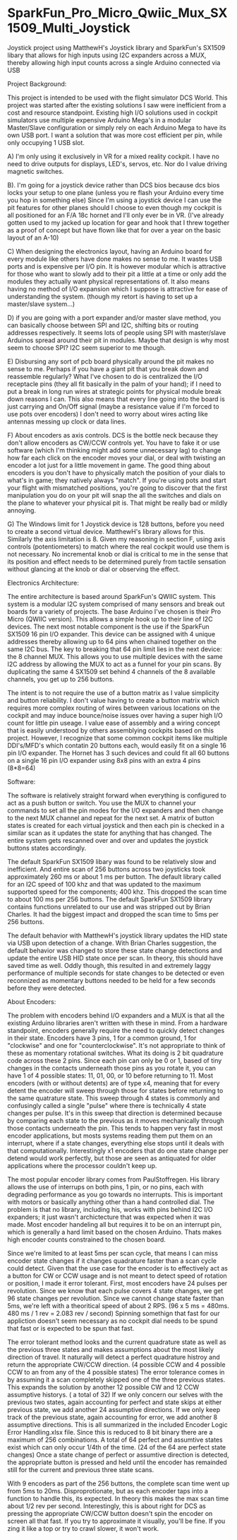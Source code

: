 # SparkFun_Pro_Micro_Qwiic_Mux_SX1509_Multi_Joystick
Joystick project using MatthewH's Joystick library and SparkFun's SX1509 libary that allows for high inputs using I2C expanders across a MUX, thereby allowing high input counts across a single Arduino connected via USB

Project Background:

This project is intended to be used with the flight simulator DCS World.  This project was started after the existing solutions I saw were inefficient from a cost and resource standpoint.  Existing high I/O solutions used in cockpit simulators use multiple expensive Arduino Mega's in a modular Master/Slave configuration or simply rely on each Arduino Mega to have its own USB port.  I want a solution that was more cost efficient per pin, while only occupying 1 USB slot.

A)  I'm only using it exclusively in VR for a mixed reality cockpit.  I have no need to drive outputs for displays, LED's, servos, etc.  Nor do I value driving magnetic switches.

B). I'm going for a joystick device rather than DCS bios because dcs bios locks your setup to one plane (unless you re flash your Arduino every time you hop in something else)
Since I'm using a joystick device I can use the pit features for other planes should I choose to even though my cockpit is all positioned for an F/A 18c hornet and I'll only ever be in VR.  (I've already gotten used to my jacked up location for gear and hook that I threw together as a proof of concept but have flown like that for over a year on the basic layout of an A-10)

C) When designing the electronics layout, having an Arduino board for every module like others have done makes no sense to me.  It wastes USB ports and is expensive per I/O pin.  It is however modular which is attractive for those who want to slowly add to their pit a little at a time or only add the modules they actually want physical representations of.  It also means having no method of I/O expansion which I suppose is attractive for ease of understanding the system. (though my retort is having to set up a master/slave system...)

D) if you are going with a port expander and/or master slave method, you can basically choose between SPI and I2C, shifting bits or routing addresses respectively.  It seems lots of people using SPI with master/slave Arduinos spread around their pit in modules.  Maybe that design is why most seem to choose SPI?  I2C seem superior to me though.

E) Disbursing any sort of pcb board physically around the pit makes no sense to me.  Perhaps if you have a giant pit that you break down and reassemble regularly?  What I've chosen to do is centralized the I/O receptacle pins (they all fit basically in the palm of your hand); if I need to put a break in long run wires at strategic points for physical module break down reasons I can.  This also means that every line going into the board is just carrying and On/Off signal (maybe a resistance value if I'm forced to use pots over encoders)  I don't need to worry about wires acting like antennas messing up clock or data lines.

F) About encoders as axis controls.  DCS is the bottle neck because they don't allow encoders as CW/CCW controls yet.  You have to fake it or use software (which I'm thinking might add some unnecessary lag) to change how far each click on the encoder moves your dial, or deal with twisting an encoder a lot just for a little movement in game.  The good thing about encoders is you don't have to physically match the position of your dials to what's in game; they natively always "match".  If you're using pots and start your flight with mismatched positions, you're going to discover that the first manipulation you do on your pit will snap the all the switches and dials on the plane to whatever your physical pit is.  That might be really bad or mildly annoying.

G) The Windows limit for 1 Joystick device is 128 buttons, before you need to create a second virtual device.  MatthewH's library allows for this.  Similarly the axis limitation is 8.  Given my reasoning in section F, using axis controls (potentiometers) to match where the real cockpit would use them is not necessary.  No incremental knob or dial is critical to me in the sense that its position and effect needs to be determined purely from tactile sensation without glancing at the knob or dial or observing the effect.

Electronics Architecture:

The entire architecture is based around SparkFun's QWIIC system.  This system is a modular I2C system comprised of many sensors and break out boards for a variety of projects.  The base Arduino I've chosen is their Pro Micro (QWIIC version).  This allows a simple hook up to their line of I2C devices.  The next most notable component is the use if the SparkFun SX1509 16 pin I/O expander.  This device can be assigned with 4 unique addresses thereby allowing up to 64 pins when chained together on the same I2C bus.  The key to breaking that 64 pin limit lies in the next device: the 8 channel MUX.  This allows you to use multiple devices with the same I2C address by allowing the MUX to act as a funnel for your pin scans.  By duplicating the same 4 SX1509 set behind 4 channels of the 8 available channels, you get up to 256 buttons.

The intent is to not require the use of a button matrix as I value simplicity and button reliability.  I don't value having to create a button matrix which requires more complex routing of wires between various locations on the cockpit and may induce bounce/noise issues over having a super high I/O count for little pin useage.  I value ease of assembly and a wiring concept that is easily understood by others assemblying cockpits based on this project.  However, I recognize that some common cockpit items like multiple DDI's/MFD's which contatin 20 buttons each, would easily fit on a single 16 pin I/O expander.  The Hornet has 3 such devices and could fit all 60 buttons on a single 16 pin I/O expander using 8x8 pins with an extra 4 pins (8*8=64)

Software:

The software is relatively straight forward when everything is configured to act as a push button or switch.  You use the MUX to channel your commands to set all the pin modes for the I/O expanders and then change to the next MUX channel and repeat for the next set.  A matrix of button states is created for each virtual joystick and then each pin is checked in a similar scan as it updates the state for anything that has changed.  The entire system gets rescanned over and over and updates the joystick buttons states accordingly.

The default SparkFun SX1509 libary was found to be relatively slow and inefficient.  And entire scan of 256 buttons across two joysticks took approximately 260 ms or about 1 ms per button.  The default library called for an I2C speed of 100 khz and that was updated to the maximum supported speed for the components; 400 khz.  This dropped the scan time to about 100 ms per 256 buttons.  The default SparkFun SX1509 library contains functions unrelated to our use and was stripped out by Brian Charles.  It had the biggest impact and dropped the scan time to 5ms per 256 buttons.

The default behavior with MatthewH's joystick library updates the HID state via USB upon detection of a change.  With Brian Charles suggestion, the default behavior was changed to store these state change detections and update the entire USB HID state once per scan.  In theory, this should have saved time as well.  Oddly though, this resulted in and extremely laggy performance of multiple seconds for state changes to be detected or even reconnized as momentary buttons needed to be held for a few seconds before they were detected.  

About Encoders:

The problem with encoders behind I/O expanders and a MUX is that all the existing Arduino libraries aren't written with these in mind.  From a hardware standpoint, encoders generally require the need to quickly detect changes in their state.  Encoders have 3 pins, 1 for a common ground, 1 for "clockwise" and one for "counterclockwise".  It's not appropriate to think of these as momentary rotational switches.  What its doing is 2 bit quadrature code across these 2 pins.  Since each pin can only be 0 or 1, based of tiny changes in the contacts underneath those pins as you rotate it, you can have 1 of 4 possible states:  11, 01, 00, or 10 before returning to 11.  Most encoders (with or without detents) are of type x4, meaning that for every detent the encoder will sweep through those for states before returning to the same quatrature state.  This sweep through 4 states is commonly and confusingly called a single "pulse" where there is technically 4 state changes per pulse.  It's in this sweep that direction is determined because by comparing each state to the previous as it moves mechanically through those contacts underneath the pin.  This tends to happen very fast in most encoder applications, but mosts systems reading them put them on an interrupt, where if a state changes, everything else stops until it deals with that computationally.  Interestingly x1 encoders that do one state change per detend would work perfectly, but those are seen as antiquated for older applications where the processor couldn't keep up.

The most popular encoder library comes from PaulStoffregen.  His library allows the use of interrups on both pins, 1 pin, or no pins, each with degrading performance as you go towards no interrupts.  This is important with motors or basically anything other than a hand controlled dial.  The problem is that no library, including his, works with pins behind I2C I/O expanders; it just wasn't archictecture that was expected when it was made.  Most encoder handeling all but requires it to be on an interrupt pin, which is generally a hard limit based on the chosen Arduino.  Thats makes high encoder counts constrained to the chosen board.

Since we're limited to at least 5ms per scan cycle, that means I can miss encoder state changes if it changes quadrature faster than a scan cycle could detect.  Given that the use case for the encoder is to effectively act as a button for CW or CCW usage and is not meant to detect speed of rotation or position, I made it error tolerant.  First, most encoders have 24 pulses per revolution.  Since we know that each pulse covers 4 state changes, we get 96 state changes per revolution.  Since we cannot change state faster than 5ms, we're left with a theoritical speed of about 2 RPS.  (96 x 5 ms = 480ms.  480 ms / 1 rev = 2.083 rev / second)  Spinning somethign that fast for our appliction doesn't seem necessary as no cockpit dial needs to be spund that fast or is expected to be spun that fast.

The error tolerant method looks and the current quadrature state as well as the previous three states and makes assumptions about the most likely direction of travel.  It naturally will detect a perfect quadrature histroy and return the appropriate CW/CCW direction.  (4 possible CCW and 4 possible CCW to an from any of the 4 possible states) The error tolerance comes in by assuming it a scan completely skipped one of the three previous states.   This expands the solution by another 12 possible CW and 12 CCW assumptive historys.  ( a total of 32)  If we only concern our selves with the previous two states, again accounting for perfect and state skips at either previous state, we add another 24 assumptive directions.  If we only keep track of the previous state, again accounting for error, we add another 8 assumptive directions.  This is all summarized in the included Encoder Logic Error Handling.xlsx file.  Since this is reduced to 8 bit binary there are a maximum of 256 combinations.  A total of 64 perfect and assumtive states exist which can only occur 1/4th of the time.  (24 of the 64 are perfect state changes)  Once a state change of perfect or assumtive direction is detected, the appropriate button is pressed and held until the encoder has remainded still for the current and previous three state scans.

With 9 encoders as part of the 256 buttons, the complete scan time went up from 5ms to 20ms.  Disproprotionate, but as each encoder taps into a function to handle this, its expected.  In theory this makes the max scan time about 1/2 rev per second.  Interestingly, this is about right for DCS as pressing the appropriate CW/CCW button doesn't spin the encoder on screen all that fast.  If you try to approximate it visually, you'll be fine.  If you zing it like a top or try to crawl slower, it won't work.
